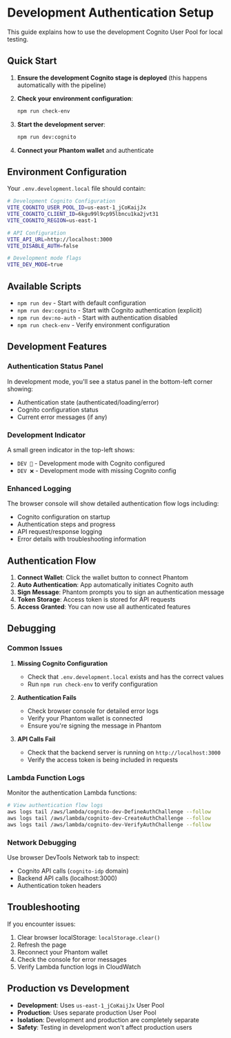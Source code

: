 # Development Authentication Setup

This guide explains how to use the development Cognito User Pool for local testing.

## Quick Start

1. **Ensure the development Cognito stage is deployed** (this happens automatically with the pipeline)

2. **Check your environment configuration**:
   ```bash
   npm run check-env
   ```

3. **Start the development server**:
   ```bash
   npm run dev:cognito
   ```

4. **Connect your Phantom wallet** and authenticate

## Environment Configuration

Your `.env.development.local` file should contain:

```bash
# Development Cognito Configuration
VITE_COGNITO_USER_POOL_ID=us-east-1_jCoKaijJx
VITE_COGNITO_CLIENT_ID=6kgu99l9cp95lbncu1ka2jvt31
VITE_COGNITO_REGION=us-east-1

# API Configuration
VITE_API_URL=http://localhost:3000
VITE_DISABLE_AUTH=false

# Development mode flags
VITE_DEV_MODE=true
```

## Available Scripts

- `npm run dev` - Start with default configuration
- `npm run dev:cognito` - Start with Cognito authentication (explicit)
- `npm run dev:no-auth` - Start with authentication disabled
- `npm run check-env` - Verify environment configuration

## Development Features

### Authentication Status Panel
In development mode, you'll see a status panel in the bottom-left corner showing:
- Authentication state (authenticated/loading/error)
- Cognito configuration status
- Current error messages (if any)

### Development Indicator
A small green indicator in the top-left shows:
- `DEV 🔐` - Development mode with Cognito configured
- `DEV ❌` - Development mode with missing Cognito config

### Enhanced Logging
The browser console will show detailed authentication flow logs including:
- Cognito configuration on startup
- Authentication steps and progress
- API request/response logging
- Error details with troubleshooting information

## Authentication Flow

1. **Connect Wallet**: Click the wallet button to connect Phantom
2. **Auto Authentication**: App automatically initiates Cognito auth
3. **Sign Message**: Phantom prompts you to sign an authentication message
4. **Token Storage**: Access token is stored for API requests
5. **Access Granted**: You can now use all authenticated features

## Debugging

### Common Issues

1. **Missing Cognito Configuration**
   - Check that `.env.development.local` exists and has the correct values
   - Run `npm run check-env` to verify configuration

2. **Authentication Fails**
   - Check browser console for detailed error logs
   - Verify your Phantom wallet is connected
   - Ensure you're signing the message in Phantom

3. **API Calls Fail**
   - Check that the backend server is running on `http://localhost:3000`
   - Verify the access token is being included in requests

### Lambda Function Logs

Monitor the authentication Lambda functions:

```bash
# View authentication flow logs
aws logs tail /aws/lambda/cognito-dev-DefineAuthChallenge --follow
aws logs tail /aws/lambda/cognito-dev-CreateAuthChallenge --follow  
aws logs tail /aws/lambda/cognito-dev-VerifyAuthChallenge --follow
```

### Network Debugging

Use browser DevTools Network tab to inspect:
- Cognito API calls (`cognito-idp` domain)
- Backend API calls (localhost:3000)
- Authentication token headers

## Troubleshooting

If you encounter issues:

1. Clear browser localStorage: `localStorage.clear()`
2. Refresh the page
3. Reconnect your Phantom wallet
4. Check the console for error messages
5. Verify Lambda function logs in CloudWatch

## Production vs Development

- **Development**: Uses `us-east-1_jCoKaijJx` User Pool
- **Production**: Uses separate production User Pool
- **Isolation**: Development and production are completely separate
- **Safety**: Testing in development won't affect production users
